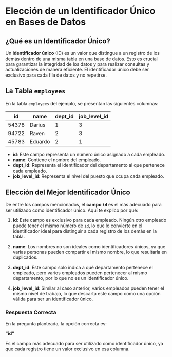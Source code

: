 # Elección de un Identificador Único en Bases de Datos

## ¿Qué es un Identificador Único?

Un **identificador único** (ID) es un valor que distingue a un registro de los demás dentro de una misma tabla en una base de datos. Esto es crucial para garantizar la integridad de los datos y para realizar consultas y actualizaciones de manera eficiente. El identificador único debe ser exclusivo para cada fila de datos y no repetirse.

## La Tabla `employees`

En la tabla `employees` del ejemplo, se presentan las siguientes columnas:

| id    | name    | dept_id | job_level_id |
|-------|---------|---------|--------------|
| 54378 | Darius  | 1       | 3            |
| 94722 | Raven   | 2       | 3            |
| 45783 | Eduardo | 2       | 1            |

- **id**: Este campo representa un número único asignado a cada empleado.
- **name**: Contiene el nombre del empleado.
- **dept_id**: Representa el identificador del departamento al que pertenece cada empleado.
- **job_level_id**: Representa el nivel del puesto que ocupa cada empleado.

## Elección del Mejor Identificador Único

De entre los campos mencionados, el **campo `id`** es el más adecuado para ser utilizado como identificador único. Aquí te explico por qué:

1. **id**: Este campo es exclusivo para cada empleado. Ningún otro empleado puede tener el mismo número de `id`, lo que lo convierte en el identificador ideal para distinguir a cada registro de los demás en la tabla.
   
2. **name**: Los nombres no son ideales como identificadores únicos, ya que varias personas pueden compartir el mismo nombre, lo que resultaría en duplicados.
   
3. **dept_id**: Este campo solo indica a qué departamento pertenece el empleado, pero varios empleados pueden pertenecer al mismo departamento, por lo que no es un identificador único.
   
4. **job_level_id**: Similar al caso anterior, varios empleados pueden tener el mismo nivel de trabajo, lo que descarta este campo como una opción válida para ser un identificador único.

### Respuesta Correcta

En la pregunta planteada, la opción correcta es:

**"id"** 

Es el campo más adecuado para ser utilizado como identificador único, ya que cada registro tiene un valor exclusivo en esa columna.